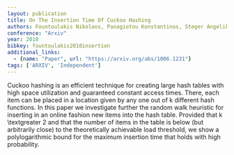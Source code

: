 ```yaml
---
layout: publication
title: On The Insertion Time Of Cuckoo Hashing
authors: Fountoulakis Nikolaos, Panagiotou Konstantinos, Steger Angelika
conference: "Arxiv"
year: 2010
bibkey: fountoulakis2010insertion
additional_links:
  - {name: "Paper", url: "https://arxiv.org/abs/1006.1231"}
tags: ['ARXIV', 'Independent']
---
```

Cuckoo hashing is an efficient technique for creating large hash tables with high space utilization and guaranteed constant access times. There, each item can be placed in a location given by any one out of k different hash functions. In this paper we investigate further the random walk heuristic for inserting in an online fashion new items into the hash table. Provided that k \textgreater 2 and that the number of items in the table is below (but arbitrarily close) to the theoretically achievable load threshold, we show a polylogarithmic bound for the maximum insertion time that holds with high probability.
